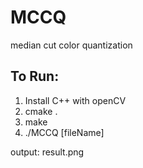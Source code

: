 # MCCQ
median cut color quantization

## To Run:
1. Install C++ with openCV
2. cmake .
3. make
4. ./MCCQ [fileName]

output: result.png